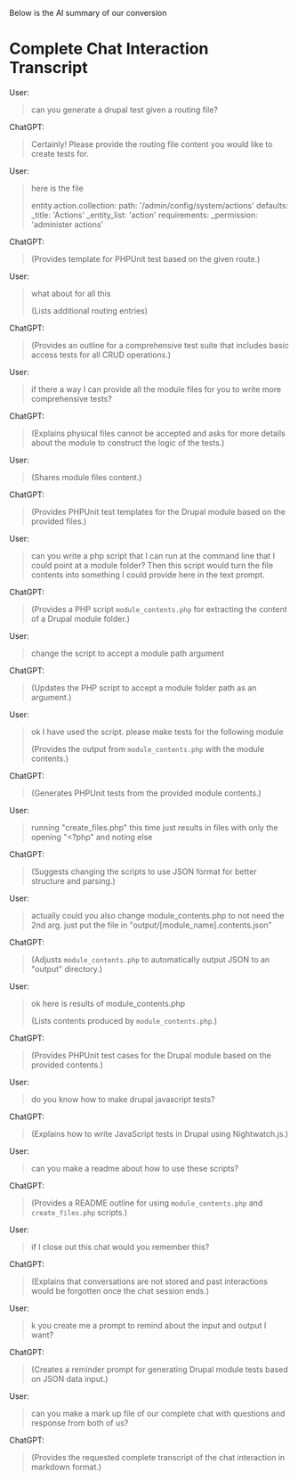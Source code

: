 Below is the AI summary of our conversion
# Complete Chat Interaction Transcript

User:
> can you generate a drupal test given a routing file?

ChatGPT:
> Certainly! Please provide the routing file content you would like to create tests for.

User:
> here is the file
>
> entity.action.collection:
>   path: '/admin/config/system/actions'
>   defaults:
>     _title: 'Actions'
>     _entity_list: 'action'
>   requirements:
>     _permission: 'administer actions'

ChatGPT:
> (Provides template for PHPUnit test based on the given route.)

User:
> what about for all this
> 
> (Lists additional routing entries)

ChatGPT:
> (Provides an outline for a comprehensive test suite that includes basic access tests for all CRUD operations.)

User:
> if there a way I can provide all the module files for you to write more comprehensive tests?

ChatGPT:
> (Explains physical files cannot be accepted and asks for more details about the module to construct the logic of the tests.)

User:
> (Shares module files content.)

ChatGPT:
> (Provides PHPUnit test templates for the Drupal module based on the provided files.)

User:
> can you write a php script that I can run at the command line that I could point at a module folder?
> Then this script would turn the file contents into something I could provide here in the text prompt.

ChatGPT:
> (Provides a PHP script `module_contents.php` for extracting the content of a Drupal module folder.)

User:
> change the script to accept a module path argument

ChatGPT:
> (Updates the PHP script to accept a module folder path as an argument.)

User:
> ok I have used the script. please make tests for the following module
> 
> (Provides the output from `module_contents.php` with the module contents.)

ChatGPT:
> (Generates PHPUnit tests from the provided module contents.)

User:
> running "create_files.php" this time just results in files with only the opening "<?php" and noting else

ChatGPT:
> (Suggests changing the scripts to use JSON format for better structure and parsing.)

User:
> actually could you also change module_contents.php to not need the 2nd arg. just put the file in "output/[module_name].contents.json"

ChatGPT:
> (Adjusts `module_contents.php` to automatically output JSON to an "output" directory.)

User:
> ok here is results of module_contents.php
>
> (Lists contents produced by `module_contents.php`.)

ChatGPT:
> (Provides PHPUnit test cases for the Drupal module based on the provided contents.)

User:
> do you know how to make drupal javascript tests?

ChatGPT:
> (Explains how to write JavaScript tests in Drupal using Nightwatch.js.)

User:
> can you make a readme about how to use these scripts?

ChatGPT:
> (Provides a README outline for using `module_contents.php` and `create_files.php` scripts.)

User:
> if I close out this chat would you remember this?

ChatGPT:
> (Explains that conversations are not stored and past interactions would be forgotten once the chat session ends.)

User:
> k you create me a prompt to remind about the input and output I want?

ChatGPT:
> (Creates a reminder prompt for generating Drupal module tests based on JSON data input.)

User:
> can you make a mark up file of our complete chat with questions and response from both of us?

ChatGPT:
> (Provides the requested complete transcript of the chat interaction in markdown format.)